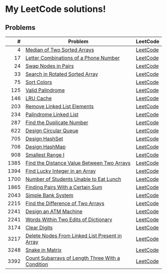 # My LeetCode solutions!

## Problems

| #    | Problem                                                                        | LeetCode                                                                                   |
|-----:|--------------------------------------------------------------------------------|--------------------------------------------------------------------------------------------|
|    4 | [Median of Two Sorted Arrays](solutions/l0004/src/lib.rs)                      | [LeetCode](https://leetcode.com/problems/median-of-two-sorted-arrays)                      |
|   17 | [Letter Combinations of a Phone Number](solutions/l0017/src/lib.rs)            | [LeetCode](https://leetcode.com/problems/letter-combinations-of-a-phone-number)            |
|   24 | [Swap Nodes in Pairs](solutions/l0024/src/lib.rs)                              | [LeetCode](https://leetcode.com/problems/swap-nodes-in-pairs)                              |
|   33 | [Search in Rotated Sorted Array](solutions/l0033/src/lib.rs)                   | [LeetCode](https://leetcode.com/problems/search-in-rotated-sorted-array)                   |
|   75 | [Sort Colors](solutions/l0075/src/lib.rs)                                      | [LeetCode](https://leetcode.com/problems/sort-colors)                                      |
|  125 | [Valid Palindrome](solutions/l0125/src/lib.rs)                                 | [LeetCode](https://leetcode.com/problems/valid-palindrome/)                                |
|  146 | [LRU Cache](solutions/l0146/src/lib.rs)                                        | [LeetCode](https://leetcode.com/problems/lru-cache)                                        |
|  203 | [Remove Linked List Elements](solutions/l0203/src/lib.rs)                      | [LeetCode](https://leetcode.com/problems/remove-linked-list-elements)                      |
|  234 | [Palindrome Linked List](solutions/l0234/src/lib.rs)                           | [LeetCode](https://leetcode.com/problems/palindrome-linked-list)                           |
|  287 | [Find the Duplicate Number](solutions/l0287/src/lib.rs)                        | [LeetCode](https://leetcode.com/problems/find-the-duplicate-number/)                       |
|  622 | [Design Circular Queue](solutions/l0622/src/lib.rs)                            | [LeetCode](https://leetcode.com/problems/design-circular-queue)                            |
|  705 | [Design HashSet](solutions/l0705/src/lib.rs)                                   | [LeetCode](https://leetcode.com/problems/design-hashset)                                   |
|  706 | [Design HashMap](solutions/l0706/src/lib.rs)                                   | [LeetCode](https://leetcode.com/problems/design-hashmap)                                   |
|  908 | [Smallest Range I](solutions/l0908/src/lib.rs)                                 | [LeetCode](https://leetcode.com/problems/smallest-range-i)                                 |
| 1385 | [Find the Distance Value Between Two Arrays](solutions/l1385/src/lib.rs)       | [LeetCode](https://leetcode.com/problems/find-the-distance-value-between-two-arrays)       |
| 1394 | [Find Lucky Integer in an Array](solutions/l1394/src/lib.rs)                   | [LeetCode](https://leetcode.com/problems/find-lucky-integer-in-an-array)                   |
| 1700 | [Number of Students Unable to Eat Lunch](solutions/l1700/src/lib.rs)           | [LeetCode](https://leetcode.com/problems/number-of-students-unable-to-eat-lunch)           |
| 1865 | [Finding Pairs With a Certain Sum](solutions/l1865/src/lib.rs)                 | [LeetCode](https://leetcode.com/problems/finding-pairs-with-a-certain-sum)                 |
| 2043 | [Simple Bank System](solutions/l2043/src/lib.rs)                               | [LeetCode](https://leetcode.com/problems/simple-bank-system)                               |
| 2215 | [Find the Difference of Two Arrays](solutions/l2215/src/lib.rs)                | [LeetCode](https://leetcode.com/problems/find-the-difference-of-two-arrays)                |
| 2241 | [Design an ATM Machine](solutions/l2241/src/lib.rs)                            | [LeetCode](https://leetcode.com/problems/design-an-atm-machine)                            |
| 2241 | [Words Within Two Edits of Dictionary](solutions/l2452/src/lib.rs)             | [LeetCode](https://leetcode.com/problems/words-within-two-edits-of-dictionary)             |
| 3174 | [Clear Digits](solutions/l3174/src/lib.rs)                                     | [LeetCode](https://leetcode.com/problems/clear-digits)                                     |
| 3217 | [Delete Nodes From Linked List Present in Array](solutions/l3217/src/lib.rs)   | [LeetCode](https://leetcode.com/problems/delete-nodes-from-linked-list-present-in-array)   |
| 3248 | [Snake in Matrix](solutions/l3248/src/lib.rs)                                  | [LeetCode](https://leetcode.com/problems/snake-in-matrix)                                  |
| 3392 | [Count Subarrays of Length Three With a Condition](solutions/l3392/src/lib.rs) | [LeetCode](https://leetcode.com/problems/count-subarrays-of-length-three-with-a-condition) |
